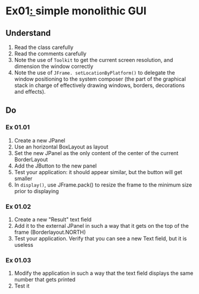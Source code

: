 # Ex01[: ](url "title") simple monolithic GUI

## Understand
1. Read the class carefully
2. Read the comments carefully
5. Note the use of ``Toolkit`` to get the current screen resolution, and dimension the window correctly
6. Note the use of ``JFrame. setLocationByPlatform()`` to delegate the window positioning to the system composer (the part of the graphical stack in charge of effectively drawing windows, borders, decorations and effects).

## Do
### Ex 01.01
1. Create a new JPanel
2. Use an horizontal BoxLayout as layout
3. Set the new JPanel as the only content of the center of the current BorderLayout
4. Add the JButton to the new panel
5. Test your application: it should appear similar, but the button will get smaller
6. In ``display()``, use JFrame.pack() to resize the frame to the minimum size prior to displaying

### Ex 01.02
1. Create a new "Result" text field
2. Add it to the external JPanel in such a way that it gets on the top of the frame (Borderlayout.NORTH)
3. Test your application. Verify that you can see a new Text field, but it is useless

### Ex 01.03
1. Modify the application in such a way that the text field displays the same number that gets printed
2. Test it
